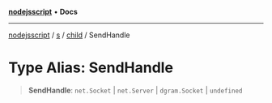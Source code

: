 [**nodejsscript**](../../../../../README.md) • **Docs**

***

[nodejsscript](../../../../../README.md) / [s](../../../README.md) / [child](../README.md) / SendHandle

# Type Alias: SendHandle

> **SendHandle**: `net.Socket` \| `net.Server` \| `dgram.Socket` \| `undefined`
